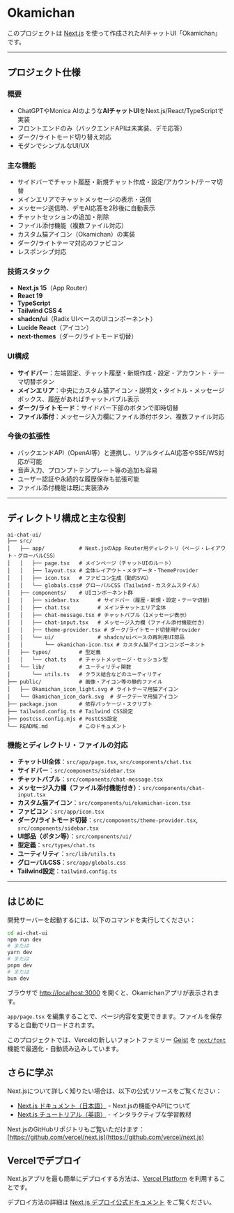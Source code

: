 # Okamichan

このプロジェクトは [Next.js](https://nextjs.org) を使って作成されたAIチャットUI「Okamichan」です。

---

## プロジェクト仕様

### 概要
- ChatGPTやMonica AIのような**AIチャットUI**をNext.js/React/TypeScriptで実装
- フロントエンドのみ（バックエンドAPIは未実装、デモ応答）
- ダーク/ライトモード切り替え対応
- モダンでシンプルなUI/UX

### 主な機能
- サイドバーでチャット履歴・新規チャット作成・設定/アカウント/テーマ切替
- メインエリアでチャットメッセージの表示・送信
- メッセージ送信時、デモAI応答を2秒後に自動表示
- チャットセッションの追加・削除
- ファイル添付機能（複数ファイル対応）
- カスタム猫アイコン（Okamichan）の実装
- ダーク/ライトテーマ対応のファビコン
- レスポンシブ対応

### 技術スタック
- **Next.js 15**（App Router）
- **React 19**
- **TypeScript**
- **Tailwind CSS 4**
- **shadcn/ui**（Radix UIベースのUIコンポーネント）
- **Lucide React**（アイコン）
- **next-themes**（ダーク/ライトモード切替）

### UI構成
- **サイドバー**：左端固定、チャット履歴・新規作成・設定・アカウント・テーマ切替ボタン
- **メインエリア**：中央にカスタム猫アイコン・説明文・タイトル・メッセージボックス、履歴があればチャットバブル表示
- **ダーク/ライトモード**：サイドバー下部のボタンで即時切替
- **ファイル添付**：メッセージ入力欄にファイル添付ボタン、複数ファイル対応

### 今後の拡張性
- バックエンドAPI（OpenAI等）と連携し、リアルタイムAI応答やSSE/WS対応が可能
- 音声入力、プロンプトテンプレート等の追加も容易
- ユーザー認証や永続的な履歴保存も拡張可能
- ファイル添付機能は既に実装済み

---

## ディレクトリ構成と主な役割

```
ai-chat-ui/
├── src/
│   ├── app/           # Next.jsのApp Router用ディレクトリ（ページ・レイアウト・グローバルCSS）
│   │   ├── page.tsx   # メインページ（チャットUIのルート）
│   │   ├── layout.tsx # 全体レイアウト・メタデータ・ThemeProvider
│   │   ├── icon.tsx   # ファビコン生成（動的SVG）
│   │   └── globals.css# グローバルCSS（Tailwind・カスタムスタイル）
│   ├── components/    # UIコンポーネント群
│   │   ├── sidebar.tsx      # サイドバー（履歴・新規・設定・テーマ切替）
│   │   ├── chat.tsx         # メインチャットエリア全体
│   │   ├── chat-message.tsx # チャットバブル（1メッセージ表示）
│   │   ├── chat-input.tsx   # メッセージ入力欄（ファイル添付機能付き）
│   │   ├── theme-provider.tsx # ダーク/ライトモード切替用Provider
│   │   └── ui/              # shadcn/uiベースの再利用UI部品
│   │       └── okamichan-icon.tsx # カスタム猫アイコンコンポーネント
│   ├── types/         # 型定義
│   │   └── chat.ts    # チャットメッセージ・セッション型
│   └── lib/           # ユーティリティ関数
│       └── utils.ts   # クラス結合などのユーティリティ
├── public/            # 画像・アイコン等の静的ファイル
│   ├── Okamichan_icon_light.svg # ライトテーマ用猫アイコン
│   └── Okamichan_icon_dark.svg  # ダークテーマ用猫アイコン
├── package.json       # 依存パッケージ・スクリプト
├── tailwind.config.ts # Tailwind CSS設定
├── postcss.config.mjs # PostCSS設定
└── README.md          # このドキュメント
```

### 機能とディレクトリ・ファイルの対応
- **チャットUI全体**：`src/app/page.tsx`, `src/components/chat.tsx`
- **サイドバー**：`src/components/sidebar.tsx`
- **チャットバブル**：`src/components/chat-message.tsx`
- **メッセージ入力欄（ファイル添付機能付き）**：`src/components/chat-input.tsx`
- **カスタム猫アイコン**：`src/components/ui/okamichan-icon.tsx`
- **ファビコン**：`src/app/icon.tsx`
- **ダーク/ライトモード切替**：`src/components/theme-provider.tsx`, `src/components/sidebar.tsx`
- **UI部品（ボタン等）**：`src/components/ui/`
- **型定義**：`src/types/chat.ts`
- **ユーティリティ**：`src/lib/utils.ts`
- **グローバルCSS**：`src/app/globals.css`
- **Tailwind設定**：`tailwind.config.ts`

---

## はじめに

開発サーバーを起動するには、以下のコマンドを実行してください：

```bash
cd ai-chat-ui
npm run dev
# または
yarn dev
# または
pnpm dev
# または
bun dev
```

ブラウザで [http://localhost:3000](http://localhost:3000) を開くと、Okamichanアプリが表示されます。

`app/page.tsx` を編集することで、ページ内容を変更できます。ファイルを保存すると自動でリロードされます。

このプロジェクトでは、Vercelの新しいフォントファミリー [Geist](https://vercel.com/font) を [`next/font`](https://nextjs.org/docs/app/building-your-application/optimizing/fonts) 機能で最適化・自動読み込みしています。

## さらに学ぶ

Next.jsについて詳しく知りたい場合は、以下の公式リソースをご覧ください：

- [Next.js ドキュメント（日本語）](https://nextjs.org/docs?hl=ja) - Next.jsの機能やAPIについて
- [Next.js チュートリアル（英語）](https://nextjs.org/learn) - インタラクティブな学習教材

Next.jsのGitHubリポジトリもご覧いただけます：[https://github.com/vercel/next.js](https://github.com/vercel/next.js)

## Vercelでデプロイ

Next.jsアプリを最も簡単にデプロイする方法は、[Vercel Platform](https://vercel.com/new?utm_medium=default-template&filter=next.js&utm_source=create-next-app&utm_campaign=create-next-app-readme) を利用することです。

デプロイ方法の詳細は [Next.js デプロイ公式ドキュメント](https://nextjs.org/docs/app/building-your-application/deploying?hl=ja) をご覧ください。
